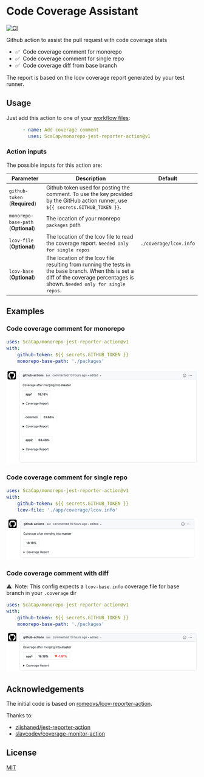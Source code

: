 # Code Coverage Assistant
[![CI](https://github.com/peter-evans/create-pull-request/workflows/CI/badge.svg)](https://github.com/ScaCap/code-coverage-assistant/actions?query=workflow%3ACI)

Github action to assist the pull request with code coverage stats
 - ✅  &nbsp;Code coverage comment for monorepo
 - ✅  &nbsp;Code coverage comment for single repo
 - ✅  &nbsp;Code coverage diff from base branch

The report is based on the lcov coverage report generated by your test runner.

## Usage

Just add this action to one of your [workflow files](https://docs.github.com/en/actions/configuring-and-managing-workflows/configuring-a-workflow):

```yml
      - name: Add coverage comment
        uses: ScaCap/monorepo-jest-reporter-action@v1
```


### Action inputs

The possible inputs for this action are:

| Parameter | Description | Default |
| --------- | ----------- | ------- |
| `github-token` (**Required**) | Github token used for posting the comment. To use the key provided by the GitHub action runner, use `${{ secrets.GITHUB_TOKEN }}`. |  |
| `monorepo-base-path` (**Optional**) | The location of your monrepo `packages` path|  |
| `lcov-file` (**Optional**) | The location of the lcov file to read the coverage report. `Needed only for single repos` |  `./coverage/lcov.info` |
| `lcov-base` (**Optional**) | The location of the lcov file resulting from running the tests in the base branch. When this is set a diff of the coverage percentages is shown. `Needed only for single repos`.|  |

## Examples

### Code coverage comment for monorepo

```yml
uses: ScaCap/monorepo-jest-reporter-action@v1
with:
    github-token: ${{ secrets.GITHUB_TOKEN }}
    monorepo-base-path: './packages'
```

![](/assets/example_monorepo.png)

### Code coverage comment for single repo

```yml
uses: ScaCap/monorepo-jest-reporter-action@v1
with:
    github-token: ${{ secrets.GITHUB_TOKEN }}
    lcov-file: './app/coverage/lcov.info'
```

![](/assets/example_single_repo.png)

### Code coverage comment with diff

⚠️ &nbsp;Note: This config expects a `lcov-base.info` coverage file for base branch in your `.coverage` dir

```yml
uses: ScaCap/monorepo-jest-reporter-action@v1
with:
    github-token: ${{ secrets.GITHUB_TOKEN }}
    monorepo-base-path: './packages'
```

![](/assets/example_diff.png)

## Acknowledgements

The initial code is based on [romeovs/lcov-reporter-action](https://github.com/romeovs/lcov-reporter-action).

Thanks to:

-   [ziishaned/jest-reporter-action](https://github.com/ziishaned/jest-reporter-action)
-   [slavcodev/coverage-monitor-action](https://github.com/slavcodev/coverage-monitor-action)

## License

[MIT](LICENSE)
